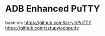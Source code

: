 # ADB Enhanced PuTTY

base on: https://github.com/larryli/PuTTY
         https://github.com/sztupy/adbputty 
